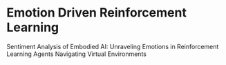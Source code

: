 # Emotion Driven Reinforcement Learning
Sentiment Analysis of Embodied AI: Unraveling Emotions in Reinforcement Learning Agents Navigating Virtual Environments
